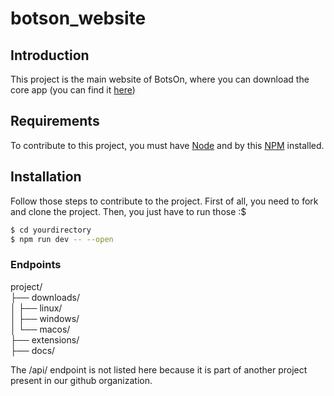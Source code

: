 # botson_website

## Introduction
This project is the main website of BotsOn, where you can download the core app (you can find it [here](https://github.com/BotsOn-app/Desktop))

## Requirements
To contribute to this project, you must have [Node](https://nodejs.org/en/) and by this [NPM](https://www.npmjs.com/) installed.

## Installation
Follow those steps to contribute to the project.
First of all, you need to fork and clone the project.
Then, you just have to run those :$
```bash
$ cd yourdirectory
$ npm run dev -- --open 
```

### Endpoints
project/  
├── downloads/  
│   ├── linux/  
│   ├── windows/  
│   └── macos/  
├── extensions/  
├── docs/  

The /api/ endpoint is not listed here because it is part of another project present in our github organization.
